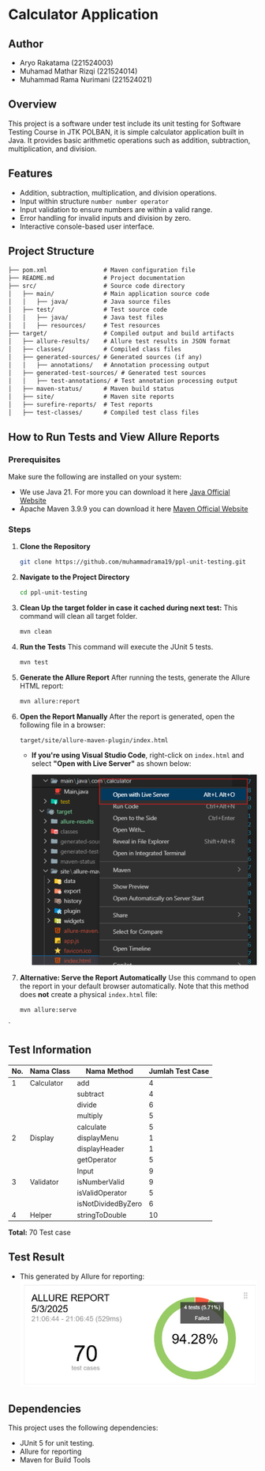 # Calculator Application

## Author
- Aryo Rakatama (221524003)
- Muhamad Mathar Rizqi (221524014)
- Muhammad Rama Nurimani (221524021)

## Overview
This project is a software under test include its unit testing for Software Testing Course in JTK POLBAN, it is simple calculator application built in Java. It provides basic arithmetic operations such as addition, subtraction, multiplication, and division. 

## Features
- Addition, subtraction, multiplication, and division operations. 
- Input within structure `number number operator`
- Input validation to ensure numbers are within a valid range.
- Error handling for invalid inputs and division by zero.
- Interactive console-based user interface.

## Project Structure
```
├── pom.xml                # Maven configuration file
├── README.md              # Project documentation
├── src/                   # Source code directory
│   ├── main/              # Main application source code
│   │   ├── java/          # Java source files
│   ├── test/              # Test source code
│   │   ├── java/          # Java test files
│   │   ├── resources/     # Test resources
├── target/                # Compiled output and build artifacts
│   ├── allure-results/    # Allure test results in JSON format
│   ├── classes/           # Compiled class files
│   ├── generated-sources/ # Generated sources (if any)
│   │   ├── annotations/   # Annotation processing output
│   ├── generated-test-sources/ # Generated test sources
│   │   ├── test-annotations/ # Test annotation processing output
│   ├── maven-status/      # Maven build status
│   ├── site/              # Maven site reports
│   ├── surefire-reports/  # Test reports
│   ├── test-classes/      # Compiled test class files
```

## How to Run Tests and View Allure Reports

### Prerequisites
Make sure the following are installed on your system:
- We use Java 21. For more you can download it here [Java Official Website](https://www.java.com/)
- Apache Maven 3.9.9 you can download it here [Maven Official Website](https://maven.apache.org/)

### Steps

1. **Clone the Repository**
   ```bash
   git clone https://github.com/muhammadrama19/ppl-unit-testing.git
   ```

2. **Navigate to the Project Directory**
   ```bash
   cd ppl-unit-testing
   ```

3. **Clean Up the target folder in case it cached during next test:**
   This command will clean all target folder.
   ```bash
   mvn clean
   ```

4. **Run the Tests**
   This command will execute the JUnit 5 tests.
   ```bash
   mvn test
   ```

5. **Generate the Allure Report**
   After running the tests, generate the Allure HTML report:
   ```bash
   mvn allure:report
   ```

6. **Open the Report Manually**
   After the report is generated, open the following file in a browser:
   ```
   target/site/allure-maven-plugin/index.html
   ```

   - **If you're using Visual Studio Code**, right-click on `index.html` and select **"Open with Live Server"** as shown below:

     ![How to Open with Live Server](image.png)

7. **Alternative: Serve the Report Automatically**
   Use this command to open the report in your default browser automatically. Note that this method does **not** create a physical `index.html` file:
   ```bash
   mvn allure:serve
   ```
`

## Test Information

| No. | Nama Class          | Nama Method         | Jumlah Test Case |
| --- | ------------------- | ------------------- | ---------------- |
| 1   | Calculator          | add                 | 4                |
|     |                     | subtract            | 4                |
|     |                     | divide              | 6                |
|     |                     | multiply            | 5                |
|     |                     | calculate           | 5                |
| 2   | Display             | displayMenu         | 1                |
|     |                     | displayHeader       | 1                |
|     |                     | getOperator         | 5                |
|     |                     | Input               | 9                |
| 3   | Validator           | isNumberValid       | 9                |
|     |                     | isValidOperator     | 5                |
|     |                     | isNotDividedByZero  | 6                |
| 4   | Helper              | stringToDouble      | 10               |

**Total:** 70 Test case


## Test Result
- This generated by Allure for reporting:
![Test Result](image(1).jpg)


## Dependencies
This project uses the following dependencies:
- JUnit 5 for unit testing.
- Allure for reporting
- Maven for Build Tools